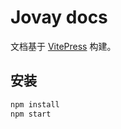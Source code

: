 # Jovay docs

文档基于 [VitePress](https://vitepress.dev/zh/guide/getting-started) 构建。

## 安装

```bash
npm install
npm start
```
